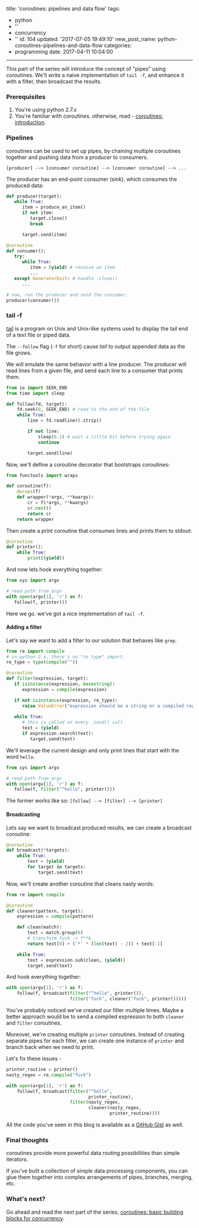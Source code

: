 title: 'coroutines: pipelines and data flow'
tags:
  - python
  - ''
  - concurrency
  - ''
id: 104
updated: '2017-07-05 19:49:10'
new_post_name: python-coroutines-pipelines-and-data-flow
categories:
  - programming
date: 2017-04-11 10:04:00
---

This part of the series will introduce the concept of "pipes" using coroutines. We'll write a naive implementation of `tail -f`, and enhance it with a filter, then broadcast the results.

<!-- more -->

### Prerequisites

1. You're using python 2.7.x
2. You're familiar with coroutines. otherwise, read - [coroutines: introduction](/2017/04/11/python-coroutines-introduction/).


### Pipelines

coroutines can be used to set up pipes, by chaining multiple coroutines together and pushing data from a producer to consumers.

`[producer] --> [consumer coroutine] --> [consumer coroutine] --> ...`


The producer has an end-point consumer (sink), which consumes the produced data: 

```python
def producer(target):
   while True:
      item = produce_an_item()
      if not item:
         target.close()
         break

      target.send(item)

@coroutine
def consumer():
   try:
      while True:
         item = (yield) # receive an item
         ...
   except GeneratorExit: # handle .close()
      ...

# now, run the producer and send the consumer.
producer(consumer())
```

### tail -f

[tail](http://man7.org/linux/man-pages/man1/tail.1.html) is a program on Unix and Unix-like systems used to display the tail end of a text file or piped data.

The `--follow` flag (`-f` for short) cause *tail* to output appended data as the file grows.

We will emulate the same behavior with a line producer. The producer will read lines from a given file, and send each line to a consumer that prints them.

```python
from io import SEEK_END
from time import sleep

def follow(fd, target):
    fd.seek(0, SEEK_END) # read to the end of the file
    while True:
        line = fd.readline().strip()

        if not line:
            sleep(0.1) # wait a little bit before trying again
            continue

        target.send(line)
```

Now, we'll define a coroutine decorator that bootstraps coroutines:

```python
from functools import wraps

def coroutine(f):
    @wraps(f)
    def wrapper(*args, **kwargs):
        cr = f(*args, **kwargs)
        cr.next()
        return cr
    return wrapper
```

Then create a print coroutine that consumes lines and prints them to stdout:
```python
@coroutine
def printer():
    while True:
        print((yield))
```

And now lets hook everything together:
```python
from sys import argv

# read path from argv
with open(argv[1], 'r') as f:
   follow(f, printer())
```

Here we go. we've got a nice implementation of `tail -f`.

#### Adding a filter

Let's say we want to add a filter to our solution that behaves like `grep`.

```python
from re import compile
# in python 2.x, there's no "re type" import.
re_type = type(compile(""))

@coroutine
def filter(expression, target):
   if isinstance(expression, basestring):
      expression = compile(expression)

   if not isinstance(expression, re_type):
      raise ValueError("expression should be a string or a compiled regex")
      
   while True:
      # this is called on every .send() call
      text = (yield)
      if expression.search(text):
         target.send(text)
```

We'll leverage the current design and only print lines that start with the word `hello`.

```python
from sys import argv

# read path from argv
with open(argv[1], 'r') as f:
   follow(f, filter("^hello", printer()))
```

The former works like so: `[follow] --> [filter] --> [printer]`

#### Broadcasting

Lets say we want to broadcast produced results, we can create a broadcast coroutine:

```python
@coroutine
def broadcast(*targets):
    while True:
        text = (yield)
        for target in targets:
            target.send(text)
```

Now, we'll create another coroutine that cleans nasty words:

```python
from re import compile

@coroutine
def cleaner(pattern, target):
    expression = compile(pattern)

    def clean(match):
        text = match.group(0)
        # transform fuck -> f**k
        return text[0] + ('*' * (len(text) - 2)) + text[-1]

    while True:
        text = expression.sub(clean, (yield))
        target.send(text)
```

And hook everything together:
```python
with open(argv[1], 'r') as f:
    follow(f, broadcast(filter("^hello", printer()),
                        filter("fuck", cleaner("fuck", printer()))))
```

You've probably noticed we've created our filter multiple times. Maybe a better approach would be to send a compiled expression to both `cleaner` and `filter` coroutines.

Moreover, we're creating multiple `printer` coroutines. Instead of creating separate pipes for each filter, we can create one instance of `printer` and branch back when we need to print.

Let's fix these issues -

```python
printer_routine = printer()
nasty_regex = re.compile("fuck")

with open(argv[1], 'r') as f:
    follow(f, broadcast(filter("^hello",
                               printer_routine),
                        filter(nasty_regex,
                               cleaner(nasty_regex,
                                       printer_routine))))
```

All the code you've seen in this blog is available as a [GitHub Gist](https://gist.github.com/odedlaz/fc65e0903dc23dff7ea0096773b6e8dc) as well.

### Final thoughts

coroutines provide more powerful data routing possibilities than simple iterators.

If you've built a collection of simple data processing components, you can glue them together into complex arrangements of pipes, branches, merging, etc.



### What's next?

Go ahead and read the next part of the series, [coroutines: basic building blocks for concurrency](/2017/07/05/python-coroutines-basic-building-blocks-for-concurrency/).
